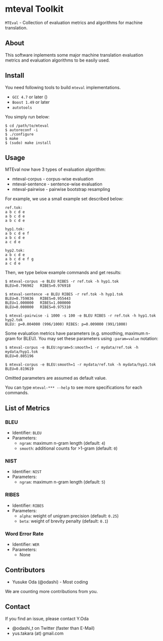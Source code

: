 mteval Toolkit
==============

`MTEval` - Collection of evaluation metrics and algorithms for machine translation.


About
-----

This software inplements some major machine translation evaluation metrics
and evaluation algorithms to be easily used.


Install
-------

You need following tools to build `mteval` implementations.
* `GCC 4.7` or later ()
* `Boost 1.49` or later
* `autotools`

You simply run below:

    $ cd /path/to/mteval
    $ autoreconf -i
    $ ./configure
    $ make
    $ (sudo) make install


Usage
-----

MTEval now have 3 types of evaluation algorithm:
* mteval-corpus - corpus-wise evaluation
* mteval-sentence - sentence-wise evaluation
* mteval-pairwise - pairwise bootstrap resampling

For example, we use a small example set described below:

    ref.tok:
    a b c d e
    a b c d e
    a b c d e

    hyp1.tok:
    a b c d e f
    a b c d e
    a c d e

    hyp2.tok:
    a b c d e
    a b c d e f g
    a c d e

Then, we type below example commands and get results:

    $ mteval-corpus -e BLEU RIBES -r ref.tok -h hyp1.tok
    BLEU=0.796902	RIBES=0.976918

    $ mteval-sentence -e BLEU RIBES -r ref.tok -h hyp1.tok
    BLEU=0.759836	RIBES=0.955443
    BLEU=1.000000	RIBES=1.000000
    BLEU=0.000000	RIBES=0.975310

    $ mteval-pairwise -i 1000 -s 100 -e BLEU RIBES -r ref.tok -h hyp1.tok hyp2.tok 
    BLEU: p=0.004000 (996/1000)	RIBES: p=0.009000 (991/1000)

Some evaluation metrics have parameters (e.g. smoothing, maximum n-gram for BLEU).
You may set these parameters using `:param=value` notation:

    $ mteval-corpus -e BLEU:ngram=5:smooth=1 -r mydata/ref.tok -h mydata/hyp1.tok
    BLEU=0.805196

    $ mteval-corpus -e BLEU:smooth=1 -r mydata/ref.tok -h mydata/hyp1.tok
    BLEU=0.819619

Omitted parameters are assumed as default value.

You can type `mteval-*** --help` to see more specifications for each commands.


List of Metrics
---------------

### BLEU
* Identifier: `BLEU`
* Parameters:
    * `ngram`: maximum n-gram length (default: `4`)
    * `smooth`: additional counts for >1-gram (default: `0`)

### NIST
* Identifier: `NIST`
* Parameters:
    * `ngram`: maximum n-gram length (default: `5`)

### RIBES
* Identifier: `RIBES`
* Parameters:
    * `alpha`: weight of unigram precision (default: `0.25`)
    * `beta`: weight of brevity penalty (default: `0.1`)

### Word Error Rate
* Identifier: `WER`
* Parameters:
    * None


Contributors
------------

* Yusuke Oda (@odashi) - Most coding

We are counting more contributions from you.


Contact
-------

If you find an issue, please contact Y.Oda
* @odashi_t on Twitter (faster than E-Mail)
* yus.takara (at) gmail.com

